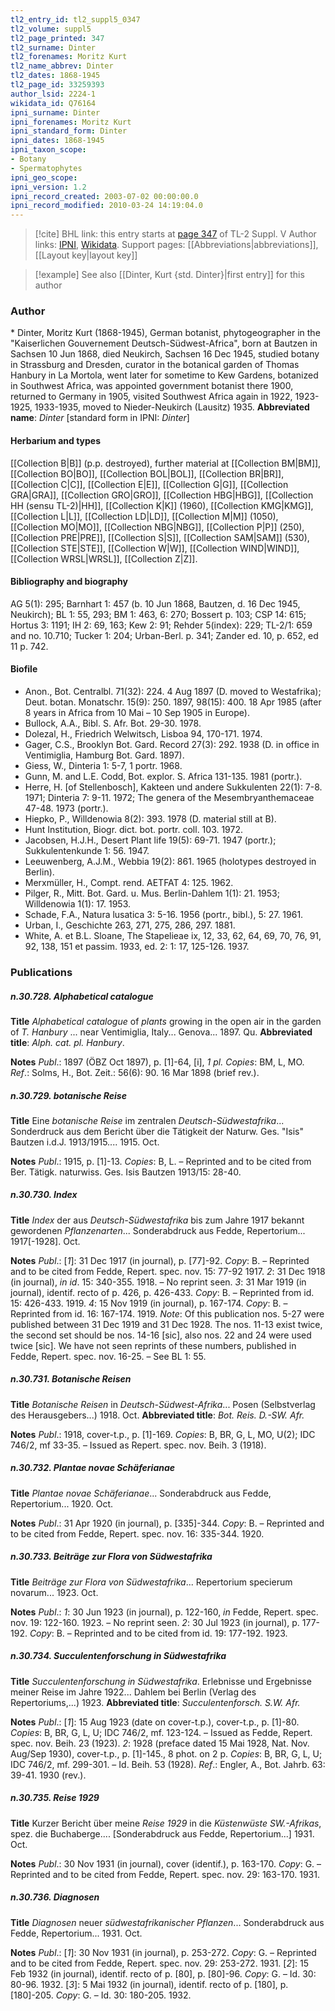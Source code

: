 ```yaml
---
tl2_entry_id: tl2_suppl5_0347
tl2_volume: suppl5
tl2_page_printed: 347
tl2_surname: Dinter
tl2_forenames: Moritz Kurt
tl2_name_abbrev: Dinter
tl2_dates: 1868-1945
tl2_page_id: 33259393
author_lsid: 2224-1
wikidata_id: Q76164
ipni_surname: Dinter
ipni_forenames: Moritz Kurt
ipni_standard_form: Dinter
ipni_dates: 1868-1945
ipni_taxon_scope: 
- Botany
- Spermatophytes
ipni_geo_scope: 
ipni_version: 1.2
ipni_record_created: 2003-07-02 00:00:00.0
ipni_record_modified: 2010-03-24 14:19:04.0
---
```


> [!cite] BHL link: this entry starts at [page 347](https://www.biodiversitylibrary.org/page/33259393) of TL-2 Suppl. V
> Author links: [IPNI](https://www.ipni.org/a/2224-1), [Wikidata](https://www.wikidata.org/wiki/Q76164). Support pages: [[Abbreviations|abbreviations]], [[Layout key|layout key]]

> [!example] See also [[Dinter, Kurt {std. Dinter}|first entry]] for this author

### Author

\* Dinter, Moritz Kurt (1868-1945), German botanist, phytogeographer in the "Kaiserlichen Gouvernement Deutsch-Südwest-Africa", born at Bautzen in Sachsen 10 Jun 1868, died Neukirch, Sachsen 16 Dec 1945, studied botany in Strassburg and Dresden, curator in the botanical garden of Thomas Hanbury in La Mortola, went later for sometime to Kew Gardens, botanized in Southwest Africa, was appointed government botanist there 1900, returned to Germany in 1905, visited Southwest Africa again in 1922, 1923-1925, 1933-1935, moved to Nieder-Neukirch (Lausitz) 1935. 
**Abbreviated name**: *Dinter* \[standard form in IPNI: *Dinter*\]

#### Herbarium and types

[[Collection B|B]] (p.p. destroyed), further material at [[Collection BM|BM]], [[Collection BO|BO]], [[Collection BOL|BOL]], [[Collection BR|BR]], [[Collection C|C]], [[Collection E|E]], [[Collection G|G]], [[Collection GRA|GRA]], [[Collection GRO|GRO]], [[Collection HBG|HBG]], [[Collection HH (sensu TL-2)|HH]], [[Collection K|K]] (1960), [[Collection KMG|KMG]], [[Collection L|L]], [[Collection LD|LD]], [[Collection M|M]] (1050), [[Collection MO|MO]], [[Collection NBG|NBG]], [[Collection P|P]] (250), [[Collection PRE|PRE]], [[Collection S|S]], [[Collection SAM|SAM]] (530), [[Collection STE|STE]], [[Collection W|W]], [[Collection WIND|WIND]], [[Collection WRSL|WRSL]], [[Collection Z|Z]].

#### Bibliography and biography

AG 5(1): 295; Barnhart 1: 457 (b. 10 Jun 1868, Bautzen, d. 16 Dec 1945, Neukirch); BL 1: 55, 293; BM 1: 463, 6: 270; Bossert p. 103; CSP 14: 615; Hortus 3: 1191; IH 2: 69, 163; Kew 2: 91; Rehder 5(index): 229; TL-2/1: 659 and no. 10.710; Tucker 1: 204; Urban-Berl. p. 341; Zander ed. 10, p. 652, ed 11 p. 742.

#### Biofile

- Anon., Bot. Centralbl. 71(32): 224. 4 Aug 1897 (D. moved to Westafrika); Deut. botan. Monatschr. 15(9): 250. 1897, 98(15): 400. 18 Apr 1985 (after 8 years in Africa from 10 Mai – 10 Sep 1905 in Europe).
- Bullock, A.A., Bibl. S. Afr. Bot. 29-30. 1978.
- Dolezal, H., Friedrich Welwitsch, Lisboa 94, 170-171. 1974.
- Gager, C.S., Brooklyn Bot. Gard. Record 27(3): 292. 1938 (D. in office in Ventimiglia, Hamburg Bot. Gard. 1897).
- Giess, W., Dinteria 1: 5-7, 1 portr. 1968.
- Gunn, M. and L.E. Codd, Bot. explor. S. Africa 131-135. 1981 (portr.).
- Herre, H. \[of Stellenbosch\], Kakteen und andere Sukkulenten 22(1): 7-8. 1971; Dinteria 7: 9-11. 1972; The genera of the Mesembryanthemaceae 47-48. 1973 (portr.).
- Hiepko, P., Willdenowia 8(2): 393. 1978 (D. material still at B).
- Hunt Institution, Biogr. dict. bot. portr. coll. 103. 1972.
- Jacobsen, H.J.H., Desert Plant life 19(5): 69-71. 1947 (portr.); Sukkulentenkunde 1: 56. 1947.
- Leeuwenberg, A.J.M., Webbia 19(2): 861. 1965 (holotypes destroyed in Berlin).
- Merxmüller, H., Compt. rend. AETFAT 4: 125. 1962.
- Pilger, R., Mitt. Bot. Gard. u. Mus. Berlin-Dahlem 1(1): 21. 1953; Willdenowia 1(1): 17. 1953.
- Schade, F.A., Natura lusatica 3: 5-16. 1956 (portr., bibl.), 5: 27. 1961.
- Urban, I., Geschichte 263, 271, 275, 286, 297. 1881.
- White, A. et B.L. Sloane, The Stapelieae ix, 12, 33, 62, 64, 69, 70, 76, 91, 92, 138, 151 et passim. 1933, ed. 2: 1: 17, 125-126. 1937.

### Publications

##### n.30.728. Alphabetical catalogue

**Title**
*Alphabetical catalogue* of *plants* growing in the open air in the garden of *T. Hanbury* ... near Ventimiglia, Italy... Genova... 1897. Qu.
**Abbreviated title**: *Alph. cat. pl. Hanbury*.

**Notes**
*Publ*.: 1897 (ÖBZ Oct 1897), p. \[1\]-64, \[i\], *1 pl. Copies*: BM, L, MO.
*Ref*.: Solms, H., Bot. Zeit.: 56(6): 90. 16 Mar 1898 (brief rev.).

##### n.30.729. botanische Reise

**Title**
Eine *botanische Reise* im zentralen *Deutsch-Südwestafrika*... Sonderdruck aus dem Bericht über die Tätigkeit der Naturw. Ges. "Isis" Bautzen i.d.J. 1913/1915.... 1915. Oct.

**Notes**
*Publ*.: 1915, p. \[1\]-13. *Copies*: B, L. – Reprinted and to be cited from Ber. Tätigk. naturwiss. Ges. Isis Bautzen 1913/15: 28-40.

##### n.30.730. Index

**Title**
*Index* der aus *Deutsch-Südwestafrika* bis zum Jahre 1917 bekannt gewordenen *Pflanzenarten*... Sonderabdruck aus Fedde, Repertorium... 1917\[-1928\]. Oct.

**Notes**
*Publ*.: \[*1*\]: 31 Dec 1917 (in journal), p. \[77\]-92. *Copy*: B. – Reprinted and to be cited from Fedde, Repert. spec. nov. 15: 77-92 1917.
*2*: 31 Dec 1918 (in journal), *in id*. 15: 340-355. 1918. – No reprint seen.
*3*: 31 Mar 1919 (in journal), identif. recto of p. 426, p. 426-433. *Copy*: B. – Reprinted from id. 15: 426-433. 1919.
*4*: 15 Nov 1919 (in journal), p. 167-174. *Copy*: B. – Reprinted from id. 16: 167-174. 1919.
*Note*: Of this publication nos. 5-27 were published between 31 Dec 1919 and 31 Dec 1928. The nos. 11-13 exist twice, the second set should be nos. 14-16 \[sic\], also nos. 22 and 24 were used twice \[sic\]. We have not seen reprints of these numbers, published in Fedde, Repert. spec. nov. 16-25. – See BL 1: 55.

##### n.30.731. Botanische Reisen

**Title**
*Botanische Reisen* in *Deutsch-Südwest-Afrika*... Posen (Selbstverlag des Herausgebers...) 1918. Oct.
**Abbreviated title**: *Bot. Reis. D.-SW. Afr.*

**Notes**
*Publ*.: 1918, cover-t.p., p. \[1\]-169. *Copies*: B, BR, G, L, MO, U(2); IDC 746/2, mf 33-35. – Issued as Repert. spec. nov. Beih. 3 (1918).

##### n.30.732. Plantae novae Schäferianae

**Title**
*Plantae novae Schäferianae*... Sonderabdruck aus Fedde, Repertorium... 1920. Oct.

**Notes**
*Publ*.: 31 Apr 1920 (in journal), p. \[335\]-344. *Copy*: B. – Reprinted and to be cited from Fedde, Repert. spec. nov. 16: 335-344. 1920.

##### n.30.733. Beiträge zur Flora von Südwestafrika

**Title**
*Beiträge zur Flora von Südwestafrika*... Repertorium specierum novarum... 1923. Oct.

**Notes**
*Publ*.: *1*: 30 Jun 1923 (in journal), p. 122-160, *in* Fedde, Repert. spec. nov. 19: 122-160. 1923. – No reprint seen.
*2*: 30 Jul 1923 (in journal), p. 177-192. *Copy*: B. – Reprinted and to be cited from id. 19: 177-192. 1923.

##### n.30.734. Succulentenforschung in Südwestafrika

**Title**
*Succulentenforschung in Südwestafrika*. Erlebnisse und Ergebnisse meiner Reise im Jahre 1922... Dahlem bei Berlin (Verlag des Repertoriums,...) 1923.
**Abbreviated title**: *Succulentenforsch. S.W. Afr.*

**Notes**
*Publ*.: \[*1*\]: 15 Aug 1923 (date on cover-t.p.), cover-t.p., p. \[1\]-80. *Copies*: B, BR, G, L, U; IDC 746/2, mf. 123-124. – Issued as Fedde, Repert. spec. nov. Beih. 23 (1923).
*2*: 1928 (preface dated 15 Mai 1928, Nat. Nov. Aug/Sep 1930), cover-t.p., p. \[1\]-145., 8 phot. on 2 p. *Copies*: B, BR, G, L, U; IDC 746/2, mf. 299-301. – Id. Beih. 53 (1928).
*Ref*.: Engler, A., Bot. Jahrb. 63: 39-41. 1930 (rev.).

##### n.30.735. Reise 1929

**Title**
Kurzer Bericht über meine *Reise 1929* in die *Küstenwüste SW.-Afrikas*, spez. die Buchaberge.... \[Sonderabdruck aus Fedde, Repertorium...\] 1931. Oct.

**Notes**
*Publ*.: 30 Nov 1931 (in journal), cover (identif.), p. 163-170. *Copy*: G. – Reprinted and to be cited from Fedde, Repert. spec. nov. 29: 163-170. 1931.

##### n.30.736. Diagnosen

**Title**
*Diagnosen* neuer *südwestafrikanischer Pflanzen*... Sonderabdruck aus Fedde, Repertorium... 1931. Oct.

**Notes**
*Publ*.: \[*1*\]: 30 Nov 1931 (in journal), p. 253-272. *Copy*: G. – Reprinted and to be cited from Fedde, Repert. spec. nov. 29: 253-272. 1931.
\[*2*\]: 15 Feb 1932 (in journal), identif. recto of p. \[80\], p. \[80\]-96. *Copy*: G. – Id. 30: 80-96. 1932.
\[*3*\]: 5 Mai 1932 (in journal), identif. recto of p. \[180\], p. \[180\]-205. *Copy*: G. – Id. 30: 180-205. 1932.

